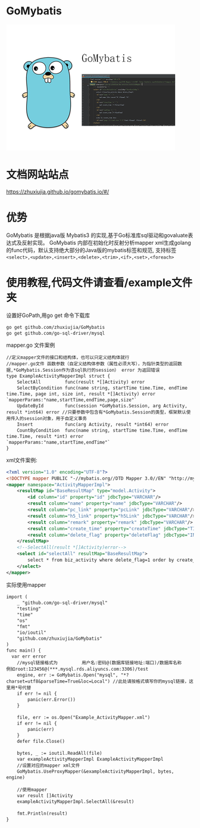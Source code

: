 # GoMybatis
![Image text](https://github.com/zhuxiujia/gomybatis.io/raw/master/docs/logo.png)
# 文档网站站点
https://zhuxiujia.github.io/gomybatis.io/#/
# 优势
GoMybatis 是根据java版 Mybatis3 的实现,基于Go标准库sql驱动和govaluate表达式及反射实现。
GoMybatis 内部在初始化时反射分析mapper xml生成golang的func代码，默认支持绝大部分的Java版的mybatis标签和规范,
支持标签
`<select>,<update>,<insert>,<delete>,<trim>,<if>,<set>,<foreach>`
# 使用教程,代码文件请查看/example文件夹
设置好GoPath,用go get 命令下载库
```
go get github.com/zhuxiujia/GoMybatis
go get github.com/go-sql-driver/mysql
```
mapper.go 文件案例
```
//定义mapper文件的接口和结构体，也可以只定义结构体就行
//mapper.go文件 函数参数（自定义结构体参数（属性必须大写），为指针类型的返回数据,*GoMybatis.Session作为该sql执行的session） error 为返回错误
type ExampleActivityMapperImpl struct {
	SelectAll         func(result *[]Activity) error
	SelectByCondition func(name string, startTime time.Time, endTime time.Time, page int, size int, result *[]Activity) error `mapperParams:"name,startTime,endTime,page,size"`
	UpdateById        func(session *GoMybatis.Session, arg Activity, result *int64) error //只要参数中包含有*GoMybatis.Session的类型，框架默认使用传入的session对象，用于自定义事务
	Insert            func(arg Activity, result *int64) error
	CountByCondition  func(name string, startTime time.Time, endTime time.Time, result *int) error                            `mapperParams:"name,startTime,endTime"`
}
```

xml文件案例:
```xml
<?xml version="1.0" encoding="UTF-8"?>
<!DOCTYPE mapper PUBLIC "-//mybatis.org//DTD Mapper 3.0//EN" "http://mybatis.org/dtd/mybatis-3-mapper.dtd">
<mapper namespace="ActivityMapperImpl">
    <resultMap id="BaseResultMap" type="model.Activity">
        <id column="id" property="id" jdbcType="VARCHAR"/>
        <result column="name" property="name" jdbcType="VARCHAR"/>
        <result column="pc_link" property="pcLink" jdbcType="VARCHAR"/>
        <result column="h5_link" property="h5Link" jdbcType="VARCHAR"/>
        <result column="remark" property="remark" jdbcType="VARCHAR"/>
        <result column="create_time" property="createTime" jdbcType="TIMESTAMP"/>
        <result column="delete_flag" property="deleteFlag" jdbcType="INTEGER"/>
    </resultMap>
    <!--SelectAll(result *[]Activity)error-->
    <select id="selectAll" resultMap="BaseResultMap">
        select * from biz_activity where delete_flag=1 order by create_time desc
    </select>
</mapper>
```
实际使用mapper
```
import (
	_ "github.com/go-sql-driver/mysql"
	"testing"
	"time"
	"os"
	"fmt"
	"io/ioutil"
	"github.com/zhuxiujia/GoMybatis"
)
func main() {
  var err error
  	//mysql链接格式为         用户名:密码@(数据库链接地址:端口)/数据库名称   例如root:123456@(***.mysql.rds.aliyuncs.com:3306)/test
  	engine, err := GoMybatis.Open("mysql", "*?charset=utf8&parseTime=True&loc=Local") //此处请按格式填写你的mysql链接，这里用*号代替
  	if err != nil {
  		panic(err.Error())
  	}
  
  	file, err := os.Open("Example_ActivityMapper.xml")
  	if err != nil {
  		panic(err)
  	}
  	defer file.Close()
  
  	bytes, _ := ioutil.ReadAll(file)
  	var exampleActivityMapperImpl ExampleActivityMapperImpl
  	//设置对应的mapper xml文件
  	GoMybatis.UseProxyMapper(&exampleActivityMapperImpl, bytes, engine)
  
  	//使用mapper
  	var result []Activity
  	exampleActivityMapperImpl.SelectAll(&result)
  
  	fmt.Println(result)
}
```


